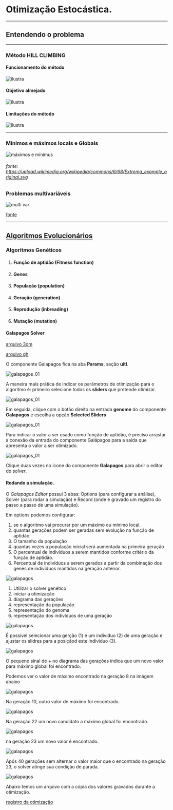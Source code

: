# Otimização Estocástica.
________________________________________________

## Entendendo o problema

_________________________________________
### Método HILL CLIMBING

#### Funcionamento do método
![ilustra](./ha_ilustra_00.png)

#### Objetivo almejado

![ilustra](./hc_ilustra_01.jpg)

#### Limitações do método

![ilustra](./hc_ilustra_02.jpg)

_______________________________________


### Mínimos e máximos locais e Globais

![máximos e mínimus](https://upload.wikimedia.org/wikipedia/commons/6/68/Extrema_example_original.svg)

###### fonte: https://upload.wikimedia.org/wikipedia/commons/6/68/Extrema_example_original.svg

### Problemas multivariáveis

![multi var](https://upload.wikimedia.org/wikipedia/commons/5/5c/ConstrTestFunc02.png)

[fonte](https://en.wikipedia.org/wiki/Test_functions_for_optimization#Test_functions_for_constrained_optimization)

_________________________________________________________

## [Algoritmos Evolucionários](https://en.wikipedia.org/wiki/Evolutionary_algorithm)


### Algoritmos Genéticos

1. #### Função de aptidão (Fitness function)
1. #### Genes
1. #### População (population)
1. #### Geração (generation)
1. #### Reprodução (inbreading)
1. #### Mutação (mutation)

#### Galapagos Solver

[arquivo 3dm](./OTIMIZAÇÃO_EXEMPLO.3dm)

[arquivo gh](./galapagos_lb.gh)

O componente Galapagos fica na aba **Params**, seção **uitl**. 

![galapagos_01](./galapagos_01.jpg)

A maneira mais prática de indicar os parâmetros de otimização para o algoritmo é:
primeiro selecione todos os **sliders** que pretende otimizar.

![galapagos_01](./galapagos_02.jpg)

Em seguida, clique com o botão direito na entrada **genome** do componente **Galapagos** e escolha a opção **Selected Sliders**

![galapagos_01](./galapagos_03.jpg)

Para indicar o valor a ser usado como função de aptidão, é preciso arrastar a conexão da entrada do componente Galápagos para a saída que apresenta o valor a ser otimizado.

![galapagos_01](./galapagos_04.jpg)

Clique duas vezes no ícone do componente **Galapagos** para abrir o editor do *solver*.

#### Rodando a simulação.

O *Galapagos Editor* possui 3 abas: Options (para configurar a análise), Solver (para rodar a simulação) e Record (onde é gravado um registro do passo a passo de uma simulação).

Em options podemos configurar:
 1. se o algoritmo vai procurar por um máximo ou mínimo local.
 2. quantas gerações podem ser geradas sem evolução na função de aptidão.
 3. O tamanho da população
 4. quantas vezes a população inicial será aumentada na primeira geração
 5. O percentual de indivíduos a serem mantidos conforme critério da função de aptidão.
 6. Percentual de indivíduos a serem gerados a partir da combinação dos genes de indivíduos mantidos na geração anterior.

![galapagos](./galapagos_05.jpg)

1. Utilizar o solver genético
2. iniciar a otimização
3. diagrama das gerações
4. representação da população
5. representação do genoma
6. representação dos indivíduos de uma geração

![galapagos](./galapagos_06.jpg)

É possível selecionar uma gerção (1) e um indivíduo (2) de uma geração e ajustar os slidres para a posiçãod este individuo (3).

![galapagos](./galapagos_07.jpg)

O pequeno sinal de + no diagrama das gerações indica que um novo valor para máximo global foi encontrado.

Podemos ver o valor de máximo encontrado na geração 8 na imágem abaixo

![galapagos](./galapagos_08.jpg)

Na geração 10, outro valor de máximo foi encontrado.

![galapagos](./galapagos_09.jpg)

Na geração 22 um novo candidato a máximo global foi encontrado.

![galapagos](./galapagos_10.jpg)

na geração 23 um novo valor é encontrado.

![galapagos](./galapagos_11.jpg)

Após 40 gerações sem alternar o valor maior que o encontrado na geração 23, o solver atinge sua condição de parada.

![galapagos](./galapagos_12.jpg)  

Abaixo temos um arquivo com a cópia dos valores gravados durante a otimização.

[registro da otimização](./RECORD.TXT)